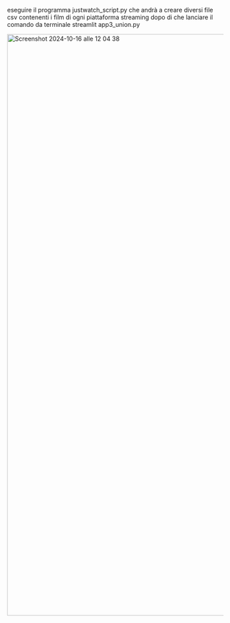 eseguire il programma justwatch_script.py che andrà a creare diversi file csv contenenti i film di ogni piattaforma streaming
dopo di che lanciare il comando da terminale streamlit app3_union.py

<img width="1353" alt="Screenshot 2024-10-16 alle 12 04 38" src="https://github.com/user-attachments/assets/98969c41-0295-4514-b35b-207f5be296e4">
